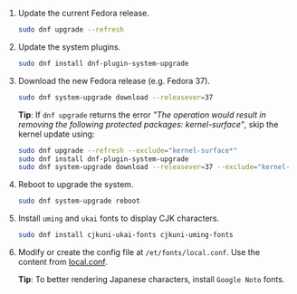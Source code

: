 <br><br>

1. Update the current Fedora release.
	```bash
	sudo dnf upgrade --refresh
	```

2. Update the system plugins.
	```bash
	sudo dnf install dnf-plugin-system-upgrade
	```
	
3. Download the new Fedora release (e.g. Fedora 37).
	```bash
	sudo dnf system-upgrade download --releasever=37
	```
	
	**Tip**: If `dnf upgrade` returns the error *"The operation would result in removing the following protected packages: kernel-surface"*, skip the kernel update using:
	```bash
	sudo dnf upgrade --refresh --exclude="kernel-surface*"
	sudo dnf install dnf-plugin-system-upgrade
	sudo dnf system-upgrade download --releasever=37 --exclude="kernel-surface*"
	```
	
4. Reboot to upgrade the system.
	```bash
	sudo dnf system-upgrade reboot
	```

5. Install `uming` and `ukai` fonts to display CJK characters.
	```bash
	sudo dnf install cjkuni-ukai-fonts cjkuni-uming-fonts
	```

6. Modify or create the config file at `/et/fonts/local.conf`. Use the content from [local.conf](https://github.com/zma/config_files/blob/master/others/local.conf).

	**Tip**: To better rendering Japanese characters, install `Google Noto` fonts.
